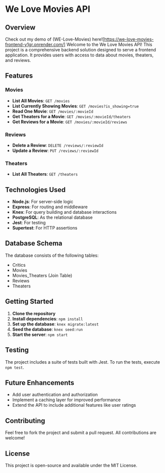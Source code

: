 # We Love Movies API

## Overview
Check out my demo of (WE-Love-Movies) here![https://we-love-movies-frontend-y1gr.onrender.com/]
Welcome to the We Love Movies API! This project is a comprehensive backend solution designed to serve a frontend application. It provides users with access to data about movies, theaters, and reviews.

## Features

### Movies
- **List All Movies**: `GET /movies`
- **List Currently Showing Movies**: `GET /movies?is_showing=true`
- **Read One Movie**: `GET /movies/:movieId`
- **Get Theaters for a Movie**: `GET /movies/:movieId/theaters`
- **Get Reviews for a Movie**: `GET /movies/:movieId/reviews`

### Reviews
- **Delete a Review**: `DELETE /reviews/:reviewId`
- **Update a Review**: `PUT /reviews/:reviewId`

### Theaters
- **List All Theaters**: `GET /theaters`

## Technologies Used

- **Node.js**: For server-side logic
- **Express**: For routing and middleware
- **Knex**: For query building and database interactions
- **PostgreSQL**: As the relational database
- **Jest**: For testing
- **Supertest**: For HTTP assertions

## Database Schema

The database consists of the following tables:
- Critics
- Movies
- Movies_Theaters (Join Table)
- Reviews
- Theaters

## Getting Started

1. **Clone the repository**
2. **Install dependencies**: `npm install`
3. **Set up the database**: `knex migrate:latest`
4. **Seed the database**: `knex seed:run`
5. **Start the server**: `npm start`

## Testing

The project includes a suite of tests built with Jest. To run the tests, execute `npm test`.

## Future Enhancements

- Add user authentication and authorization
- Implement a caching layer for improved performance
- Extend the API to include additional features like user ratings

## Contributing

Feel free to fork the project and submit a pull request. All contributions are welcome!

## License

This project is open-source and available under the MIT License.

